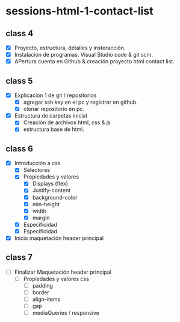 # sessions-html-1-contact-list

## class 4
- [x] Proyecto, estructura, detalles y insteracción.
- [x] Instalación de programas: Visual Studio code & git scm.
- [x] APertura cuenta en Github & creación proyecto html contact list.

## class 5
- [x] Explicación 1 de git / repositorios
    - [x] agregar ssh key en el pc y registrar en github.
    - [x] clonar repositorio en pc.
- [x] Estructura de carpetas inicial
    - [x] Creación de archivos html, css & js
    - [x] estructura base de html.

## class 6
- [x] Introducción a css
    - [x] Selectores
    - [x] Propiedades y valores
        - [x] Displays (flex)
        - [x] Justify-content
        - [x] background-color
        - [x] min-height
        - [x] width
        - [x] margin
    - [x] Especificidad
    - [x] Especificidad
- [x] Inicio maquetación header principal

## class 7
- [ ] Finalizar Maquetación header principal
    - [ ] Propiedades y valores css
        - [ ] padding
        - [ ] border
        - [ ] align-items
        - [ ] gap
        - [ ] mediaQueries / responsive